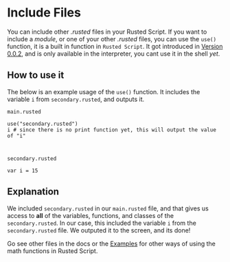 # Include Files

You can include other *.rusted* files in your Rusted Script. If you want to include a *module*, or one of your other *.rusted* files, you can use the `use()` function, it is a built in function in `Rusted Script`. It got introduced in [Version 0.0.2](https://github.com/Rusted-Script/Rusted-Script/releases/tag/0.0.2), and is only available in the interpreter, you cant use it in the shell *yet*.

## How to use it

The below is an example usage of the `use()` function. It includes the variable `i` from `secondary.rusted`, and outputs it.

`main.rusted`

```rusted
use("secondary.rusted")
i # since there is no print function yet, this will output the value of "i"
```

#

`secondary.rusted`

```rusted
var i = 15

```

## Explanation

We included `secondary.rusted` in our `main.rusted` file, and that gives us access to **all** of the variables, functions, and classes of the `secondary.rusted`. In our case, this included the variable `i` from the `secondary.rusted` file. We outputed it to the screen, and its done!

Go see other files in the docs or the [Examples](https://github.com/calvin-smith1/Rusted-Script/tree/master/examples) for other ways of using the math functions in Rusted Script.
